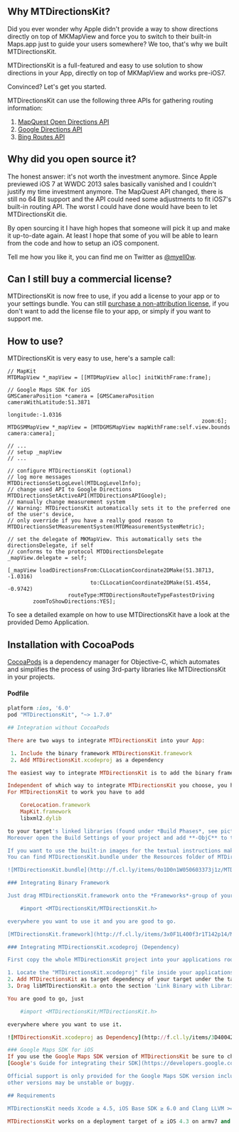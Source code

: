 ## Why MTDirectionsKit?

Did you ever wonder why Apple didn't provide a way to show directions directly on top of MKMapView and force you to switch
to their built-in Maps.app just to guide your users somewhere? We too, that's why we built MTDirectionsKit.

MTDirectionsKit is a full-featured and easy to use solution to show directions in your App, directly on top of MKMapView and
works pre-iOS7.

Convinced? Let's get you started.

MTDirectionsKit can use the following three APIs for gathering routing information:

1. [MapQuest Open Directions API](http://open.mapquestapi.com/directions/)
2. [Google Directions API](https://developers.google.com/maps/documentation/directions/)
3. [Bing Routes API](http://msdn.microsoft.com/en-us/library/ff701705)

## Why did you open source it?

The honest answer: it's not worth the investment anymore. Since Apple previewed iOS 7 at WWDC 2013 sales basically vanished and I 
couldn't justify my time investment anymore. The MapQuest API changed, there is still no 64 Bit support and the API could need some
adjustments to fit iOS7's built-in routing API. The worst I could have done would have been to let MTDirectionsKit die. 

By open sourcing it I have high hopes that someone will pick it up and make it up-to-date again. At least I hope that some of you
will be able to learn from the code and how to setup an iOS component.

Tell me how you like it, you can find me on Twitter as [@myell0w](https://twitter.com/myell0w).

## Can I still buy a commercial license?

MTDirectionsKit is now free to use, if you add a license to your app or to your settings bundle. You can still [purchase
a non-attribution license](http://sites.fastspring.com/mtdirectionskit/product/mtdirectionskit), if you don't want to add the license file to your app, or simply if you want to support me.


## How to use?

MTDirectionsKit is very easy to use, here's a sample call:

	// MapKit
	MTDMapView *_mapView = [[MTDMapView alloc] initWithFrame:frame];
 
	// Google Maps SDK for iOS
	GMSCameraPosition *camera = [GMSCameraPosition cameraWithLatitude:51.3871
    														longitude:-1.0316
                                                            	 zoom:6];
	MTDGSMMapView *_mapView = [MTDGMSMapView mapWithFrame:self.view.bounds camera:camera];
    
    // ...
    // setup _mapView
    // ...
    
    // configure MTDirectionsKit (optional)
    // log more messages
    MTDDirectionsSetLogLevel(MTDLogLevelInfo);
    // change used API to Google Directions
    MTDDirectionsSetActiveAPI(MTDDirectionsAPIGoogle);
    // manually change measurement system 
    // Warning: MTDirectionsKit automatically sets it to the preferred one of the user's device,
    // only override if you have a really good reason to
    MTDDirectionsSetMeasurementSystem(MTDMeasurementSystemMetric);
    
    // set the delegate of MKMapView. This automatically sets the directionsDelegate, if self
    // conforms to the protocol MTDDirectionsDelegate
    _mapView.delegate = self;
    
    [_mapView loadDirectionsFrom:CLLocationCoordinate2DMake(51.38713, -1.0316)
                              to:CLLocationCoordinate2DMake(51.4554, -0.9742)
                       routeType:MTDDirectionsRouteTypeFastestDriving
            zoomToShowDirections:YES];
            
To see a detailed example on how to use MTDirectionsKit have a look at the provided Demo Application.

## Installation with CocoaPods

[CocoaPods](http://cocoapods.org) is a dependency manager for Objective-C, which automates and simplifies the process of using 3rd-party libraries like MTDirectionsKit in your projects. 

#### Podfile

```ruby
platform :ios, '6.0'
pod "MTDirectionsKit", "~> 1.7.0"

## Integration without CocoaPods

There are two ways to integrate MTDirectionsKit into your App: 

 1. Include the binary framework MTDirectionsKit.framework
 2. Add MTDirectionsKit.xcodeproj as a dependency

The easiest way to integrate MTDirectionsKit is to add the binary framework to your App. 

Independent of which way to integrate MTDirectionsKit you choose, you have to add some system frameworks and libraries to your project. 
For MTDirectionsKit to work you have to add 

    CoreLocation.framework
    MapKit.framework
    libxml2.dylib

to your target's linked libraries (found under *Build Phases*, see pictures below). 
Moreover open the Build Settings of your project and add **-ObjC** to the *Other Linker Flags* section.

If you want to use the built-in images for the textual instructions make sure to alse add **MTDirectionsKit.bundle** to your projects resources. 
You can find MTDirectionsKit.bundle under the Resources folder of MTDirectionsKit.

![MTDirectionsKit.bundle](http://f.cl.ly/items/0o1D0n1W050603373j1z/MTDirectionsKit_bundle.png "Bundle")

### Integrating Binary Framework

Just drag MTDirectionsKit.framework onto the *Frameworks*-group of your App, add

    #import <MTDirectionsKit/MTDirectionsKit.h>

everywhere you want to use it and you are good to go.

[MTDirectionsKit.framework](http://f.cl.ly/items/3x0F1L400f3r1T142p14/MTDirectionsKit_Framework.png)

### Integrating MTDirectionsKit.xcodeproj (Dependency)

First copy the whole MTDirectionsKit project into your applications root folder and use this project for the following steps:

1. Locate the "MTDirectionsKit.xcodeproj" file inside your applications root folder and drag it onto the root of your Xcode project's *Frameworks*-group
2. Add MTDirectionsKit as target dependency of your target under the tab *Build Phases*
3. Drag libMTDirectionsKit.a onto the section 'Link Binary with Libraries' of your target

You are good to go, just 

    #import <MTDirectionsKit/MTDirectionsKit.h>

everywhere where you want to use it.

![MTDirectionsKit.xcodeproj as Dependency](http://f.cl.ly/items/3D40042w200D0a3u0h0R/MTDirectionsKit_Dependency.png "Dependency")

### Google Maps SDK for iOS
If you use the Google Maps SDK version of MTDirectionsKit be sure to check out 
[Google's Guide for integrating their SDK](https://developers.google.com/maps/documentation/ios/start).

Official support is only provided for the Google Maps SDK version included in the MTDirectionsKit distribution bundle, 
other versions may be unstable or buggy.

## Requirements

MTDirectionsKit needs Xcode ≥ 4.5, iOS Base SDK ≥ 6.0 and Clang LLVM >= 3.1 to compile. It doesn't work with the old LLVM GCC compiler.

MTDirectionsKit works on a deployment target of ≥ iOS 4.3 on armv7 and armv7s and can be used in ARC as well as non-ARC applications.
